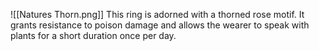 
![[Natures Thorn.png]]
This ring is adorned with a thorned rose motif. It grants resistance to poison damage and allows the wearer to speak with plants for a short duration once per day.